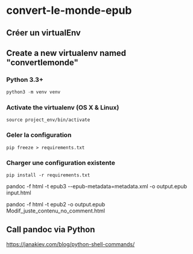 # convert-le-monde-epub

## Créer un virtualEnv

## Create a new virtualenv named "convertlemonde"

### Python 3.3+

```python
python3 -m venv venv
```

### Activate the virtualenv (OS X & Linux)

```
source project_env/bin/activate
```

### Geler la configuration

```
pip freeze > requirements.txt
```

### Charger une configuration existente

```
pip install -r requirements.txt
```

pandoc -f html -t epub3 --epub-metadata=metadata.xml -o output.epub input.html


pandoc -f html -t epub2 -o output.epub Modif_juste_contenu_no_comment.html

## Call pandoc via Python

https://janakiev.com/blog/python-shell-commands/